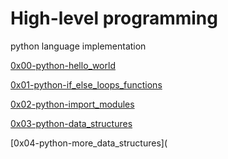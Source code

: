# High-level programming

python language implementation

[0x00-python-hello_world](https://github.com/Joeeazy/alx-higher_level_programming/tree/master/0x00-python-hello_world)

[0x01-python-if_else_loops_functions](https://github.com/Joeeazy/alx-higher_level_programming/tree/master/0x01-python-if_else_loops_functions)

[0x02-python-import_modules](https://github.com/Joeeazy/alx-higher_level_programming/tree/master/0x02-python-import_modules)

[0x03-python-data_structures](https://github.com/Joeeazy/alx-higher_level_programming/tree/master/0x03-python-data_structures)

[0x04-python-more_data_structures](
